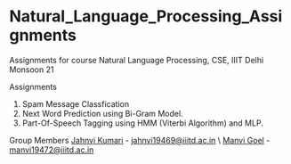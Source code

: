 # Natural_Language_Processing_Assignments
Assignments for course Natural Language Processing, CSE, IIIT Delhi Monsoon 21

Assignments 
1. Spam Message Classfication
2. Next Word Prediction using Bi-Gram Model.
3. Part-Of-Speech Tagging using HMM (Viterbi Algorithm) and MLP.

Group Members
[Jahnvi Kumari](https://github.com/Jahnvi13) - jahnvi19469@iiitd.ac.in
\\
[Manvi Goel](https://github.com/ManviGoel26) - manvi19472@iiitd.ac.in


